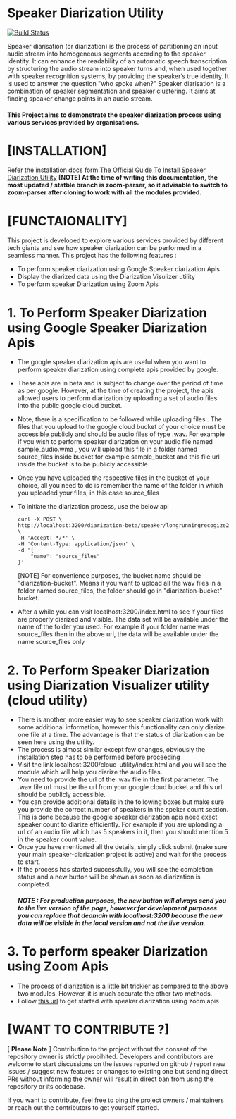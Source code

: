 # Speaker Diarization Utility

[![Build Status](https://travis-ci.org/joemccann/dillinger.svg?branch=master)](https://travis-ci.org/joemccann/dillinger)

Speaker diarisation (or diarization) is the process of partitioning an input audio stream into homogeneous segments according to the speaker identity. It can enhance the readability of an automatic speech transcription by structuring the audio stream into speaker turns and, when used together with speaker recognition systems, by providing the speaker’s true identity. It is used to answer the question "who spoke when?" Speaker diarisation is a combination of speaker segmentation and speaker clustering. It aims at finding speaker change points in an audio stream.

#### This Project aims to demonstrate the speaker diarization process using various services provided by organisations.

# [INSTALLATION] 
Refer the installation docs form [The Official Guide To Install Speaker Diarization Utility](https://docs.google.com/document/d/1hddjXd4cKhowrJRknv52pj9a6eiXI6qBpdUly45BKhg/edit?usp=sharing)
**[NOTE] At the time of writing this documentation, the most updated / statble branch is zoom-parser, so it advisable to switch to zoom-parser after cloning to work with all the modules provided.**

# [FUNCTAIONALITY]
This project is developed to explore various services provided by different tech giants and see how speaker diarization can be performed in a seamless manner. This project has the following features :
* To perform speaker diarization using Google Speaker diarization Apis
* Display the diarized data using the Diarization Visulizer utility
* To perform speaker Diarization using Zoom Apis

 # 1. To Perform Speaker Diarization using Google Speaker Diarization Apis
* The google speaker diarization apis are useful when you want to perform speaker diarization using complete apis provided by google.
* These apis are in beta and is subject to change over the period of time as per google. However, at the time of creating the project, the apis allowed users to perform diarization by uploading a set of audio files into the public google cloud bucket. 
* Note, there is a specification to be followed while uploading files . The files that you upload to the google cloud bucket of your choice must be accessible publicly and should be audio files of type .wav. For example if you wish to perform speaker diarization on your audio file named sample_audio.wma , you will upload this file in a folder named source_files inside bucket for example sample_bucket and this file url inside the bucket is to be publicly accessible.
* Once you have uploaded the respective files in the bucket of your choice, all you need to do is remember the name of the folder in which you uploaded your files, in this case source_files
* To initiate the diarization process, use the below api
    ```
    curl -X POST \
    http://localhost:3200/diarization-beta/speaker/longrunningrecogize2 \
    -H 'Accept: */*' \
    -H 'Content-Type: application/json' \
    -d '{
        "name": "source_files"
    }'
    ```
    [NOTE] For convenience purposes, the bucket name should be "diarization-bucket". Means if you want to upload all the wav files in a folder named source_files, the folder should go in "diarization-bucket" bucket.

* After a while you can visit localhost:3200/index.html to see if your files are properly diarized and visible. The data set will be available under the name of the folder you used. For example if your folder name was source_files then in the above url, the data will be available under the name source_files only

 # 2. To Perform Speaker Diarization using Diarization Visualizer utility (cloud utility)
 * There is another, more easier way to see speaker diarization work with some additional information, however this functionality can only diarize one file at a time. The advantage is that the status of diarization can be seen here using the utility.
 * The process is almost similar except few changes, obviously the installation step has to be performed before proceeding
 * Visit the link localhost:3200/cloud-utility/index.html and you will see the module which will help you diarize the audio files.
 * You need to provide the url of the .wav file in the first parameter. The .wav file url must be the url from your google cloud bucket and this url should be publicly accessible.
 * You can provide additional details in the following boxes but make sure you provide the correct number of speakers in the speker count section. This is done because the google speaker diarization apis need exact speaker count to diarize efficiently. For example if you are uploading a url of an audio file which has 5 speakers in it, then you should mention 5 in the speaker count value.
 * Once you have mentioned all the details, simply click submit (make sure your main speaker-diarization project is active) and wait for the process to start.
 * If the process has started successfully, you will see the completion status and a new button will be shown as soon as diarization is completed.
    ##### NOTE : For production purposes, the new button will always send you to the live version of the page, however for development purposes you can replace that deomain with localhost:3200 because the new data will be visible in the local version and not the live version.


# 3. To perform speaker Diarization using Zoom Apis
* The process of diarization is a little bit trickier as compared to the above two modules. However, it is much accurate the other two methods.
* Follow [this url](https://docs.google.com/document/d/1yvUdaCtF4wa1nbc5s9l_5JeDtXglquKyDl2UISVYrL4/edit?usp=sharing) to get started with speaker diarization using zoom apis


# [WANT TO CONTRIBUTE ?]

[ **Please Note** ] Contribution to the project without the consent of the repository owner is strictly probihited. Developers and contributors are welcome to start discussions on the issues reported on github / report new issues / suggest new features or changes to existing one but sending direct PRs without informing the owner will result in direct ban from using the repository or its codebase.

If you want to contribute, feel free to ping the project owners / maintainers or reach out the contributors to get yourself started.
